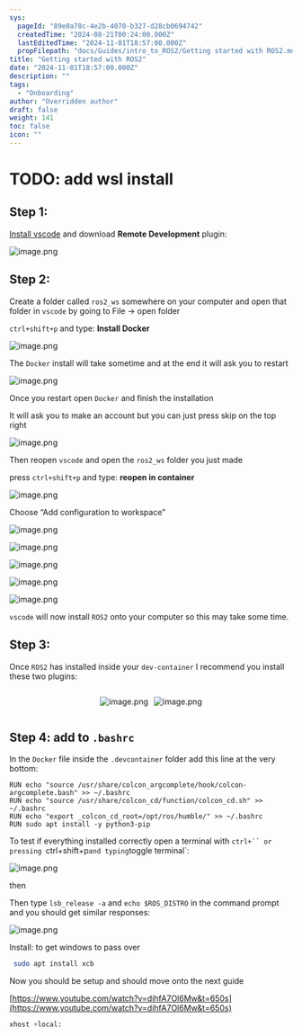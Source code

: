 ```yaml
---
sys:
  pageId: "89e0a78c-4e2b-4070-b327-d28cb0694742"
  createdTime: "2024-08-21T00:24:00.000Z"
  lastEditedTime: "2024-11-01T18:57:00.000Z"
  propFilepath: "docs/Guides/intro_to_ROS2/Getting started with ROS2.md"
title: "Getting started with ROS2"
date: "2024-11-01T18:57:00.000Z"
description: ""
tags:
  - "Onboarding"
author: "Overridden author"
draft: false
weight: 141
toc: false
icon: ""
---
```


# TODO: add wsl install

## Step 1:

[Install vscode](https://code.visualstudio.com/download) and download **Remote Development** plugin:

![image.png](https://prod-files-secure.s3.us-west-2.amazonaws.com/d518164a-d88e-44d1-a4ee-3adb3bd8bce0/efb52993-1881-4a40-b95e-6f020334f022/image.png?X-Amz-Algorithm=AWS4-HMAC-SHA256&X-Amz-Content-Sha256=UNSIGNED-PAYLOAD&X-Amz-Credential=ASIAZI2LB466TSGWTP3Q%2F20250321%2Fus-west-2%2Fs3%2Faws4_request&X-Amz-Date=20250321T170744Z&X-Amz-Expires=3600&X-Amz-Security-Token=IQoJb3JpZ2luX2VjEFAaCXVzLXdlc3QtMiJHMEUCIE8ySToEnZ7218k3%2FeHBkkdRdA2DlboBak72LpxrvpT1AiEAzZIzwGdNCpUE%2BT2QM9bj4S1mgFUjUlXIEOLOBojuVqEqiAQIqf%2F%2F%2F%2F%2F%2F%2F%2F%2F%2FARAAGgw2Mzc0MjMxODM4MDUiDBnBF03OgD%2BLV9CxkircAw8lLtG237b6TtMsq63XFOPd23hOfBnxuPmoI2KQTG%2BHdnfw2uJiEAa3DjqBanzn%2Bewcqxqe3imVYKjLLrTmSG7%2FAzQdoipho8TduA86viSm1VSZe9MmDuk4QxuduyOisy0JknOtzp7UNsG07Na%2FSnWQH%2BiuNBUvhbdy8YtOPfG0ToQraTFyj3s%2FEDd8kkK3xMXpSXw8yEl7Xs%2FBhYoPrk0w%2FLppy2NjlvVdZca%2FThqJvdS1JKwHwKoaLPZSARD2AXi3Tr4WDZ9Xs%2B3WZ%2BSQjg6rLc4ToMj5I%2BwygSaXmOY3pbaJ9jwBAYad4yZKz7kWJB13M5PgOLkjPajnmcOgqH3%2BXY5I5llWzT%2Fd1%2FTQZSVUqaNT3kW0qZWLsMi%2FTSNaE%2Bx%2F8D75dUOSwPSiNBiFwmjuPXYiVtvdIho4t6A8qKemVS4Xj7Y%2Fk%2FLvfi7ERfmCxkyOytRTsIROAR0KoMjRYTR2A%2Fi0H0oim%2F8l%2BijS2vCVC8NI707Vv1r52IOi%2FST5lfFFsQda8OY0RWT2i06x7JB34QedQKVB1VZKuadm%2BCJefDzJ49iHH7EutE1QB27R8vrOOEMXtYVV4RX%2BuPSEgX0kpTk09M8JR0wFyBgQFutpFFI1ZjNbhPy813ekMLCc9r4GOqUB7dxoxTPaW08k5nFgTtIO%2FTPSs72xf63ar2hyJcTi3vEvwc8JTWaugI4M%2FOyoDehm9jHzls%2B%2F%2Bakl30KwJnQgugaVtj62wW0OTCGS%2BmxsesyKcouE2XmmPVE4TyDj9wA4UkHNnj%2F97nQ3rR5pjO6HZjCP1XMN5MJWrW0LFBVHNeY5ItgB91ePg%2Baa3s4ougTxtCXTdUcNp5K7xyfBeU%2Bih2gPNrI2&X-Amz-Signature=c17f47355d599682976cf898c1cb3fa20930bfffde54e5c7c861f00896c4b8a9&X-Amz-SignedHeaders=host&x-id=GetObject)

## Step 2:

Create a folder called `ros2_ws` somewhere on your computer and open that folder in `vscode` by going to File → open folder 

`ctrl+shift+p` and type: **Install Docker**

![image.png](https://prod-files-secure.s3.us-west-2.amazonaws.com/d518164a-d88e-44d1-a4ee-3adb3bd8bce0/2269dc0e-1cd5-47ff-bceb-c04ad9b2eab0/image.png?X-Amz-Algorithm=AWS4-HMAC-SHA256&X-Amz-Content-Sha256=UNSIGNED-PAYLOAD&X-Amz-Credential=ASIAZI2LB466TSGWTP3Q%2F20250321%2Fus-west-2%2Fs3%2Faws4_request&X-Amz-Date=20250321T170744Z&X-Amz-Expires=3600&X-Amz-Security-Token=IQoJb3JpZ2luX2VjEFAaCXVzLXdlc3QtMiJHMEUCIE8ySToEnZ7218k3%2FeHBkkdRdA2DlboBak72LpxrvpT1AiEAzZIzwGdNCpUE%2BT2QM9bj4S1mgFUjUlXIEOLOBojuVqEqiAQIqf%2F%2F%2F%2F%2F%2F%2F%2F%2F%2FARAAGgw2Mzc0MjMxODM4MDUiDBnBF03OgD%2BLV9CxkircAw8lLtG237b6TtMsq63XFOPd23hOfBnxuPmoI2KQTG%2BHdnfw2uJiEAa3DjqBanzn%2Bewcqxqe3imVYKjLLrTmSG7%2FAzQdoipho8TduA86viSm1VSZe9MmDuk4QxuduyOisy0JknOtzp7UNsG07Na%2FSnWQH%2BiuNBUvhbdy8YtOPfG0ToQraTFyj3s%2FEDd8kkK3xMXpSXw8yEl7Xs%2FBhYoPrk0w%2FLppy2NjlvVdZca%2FThqJvdS1JKwHwKoaLPZSARD2AXi3Tr4WDZ9Xs%2B3WZ%2BSQjg6rLc4ToMj5I%2BwygSaXmOY3pbaJ9jwBAYad4yZKz7kWJB13M5PgOLkjPajnmcOgqH3%2BXY5I5llWzT%2Fd1%2FTQZSVUqaNT3kW0qZWLsMi%2FTSNaE%2Bx%2F8D75dUOSwPSiNBiFwmjuPXYiVtvdIho4t6A8qKemVS4Xj7Y%2Fk%2FLvfi7ERfmCxkyOytRTsIROAR0KoMjRYTR2A%2Fi0H0oim%2F8l%2BijS2vCVC8NI707Vv1r52IOi%2FST5lfFFsQda8OY0RWT2i06x7JB34QedQKVB1VZKuadm%2BCJefDzJ49iHH7EutE1QB27R8vrOOEMXtYVV4RX%2BuPSEgX0kpTk09M8JR0wFyBgQFutpFFI1ZjNbhPy813ekMLCc9r4GOqUB7dxoxTPaW08k5nFgTtIO%2FTPSs72xf63ar2hyJcTi3vEvwc8JTWaugI4M%2FOyoDehm9jHzls%2B%2F%2Bakl30KwJnQgugaVtj62wW0OTCGS%2BmxsesyKcouE2XmmPVE4TyDj9wA4UkHNnj%2F97nQ3rR5pjO6HZjCP1XMN5MJWrW0LFBVHNeY5ItgB91ePg%2Baa3s4ougTxtCXTdUcNp5K7xyfBeU%2Bih2gPNrI2&X-Amz-Signature=cce0dcf77602e28de48c5d12b6301bd261a180300f68784109f3feebf00ea2cd&X-Amz-SignedHeaders=host&x-id=GetObject)

The `Docker` install will take sometime and at the end it will ask you to restart

![image.png](https://prod-files-secure.s3.us-west-2.amazonaws.com/d518164a-d88e-44d1-a4ee-3adb3bd8bce0/ed233f78-be33-4b1f-b89c-9c346c0e961e/image.png?X-Amz-Algorithm=AWS4-HMAC-SHA256&X-Amz-Content-Sha256=UNSIGNED-PAYLOAD&X-Amz-Credential=ASIAZI2LB466TSGWTP3Q%2F20250321%2Fus-west-2%2Fs3%2Faws4_request&X-Amz-Date=20250321T170744Z&X-Amz-Expires=3600&X-Amz-Security-Token=IQoJb3JpZ2luX2VjEFAaCXVzLXdlc3QtMiJHMEUCIE8ySToEnZ7218k3%2FeHBkkdRdA2DlboBak72LpxrvpT1AiEAzZIzwGdNCpUE%2BT2QM9bj4S1mgFUjUlXIEOLOBojuVqEqiAQIqf%2F%2F%2F%2F%2F%2F%2F%2F%2F%2FARAAGgw2Mzc0MjMxODM4MDUiDBnBF03OgD%2BLV9CxkircAw8lLtG237b6TtMsq63XFOPd23hOfBnxuPmoI2KQTG%2BHdnfw2uJiEAa3DjqBanzn%2Bewcqxqe3imVYKjLLrTmSG7%2FAzQdoipho8TduA86viSm1VSZe9MmDuk4QxuduyOisy0JknOtzp7UNsG07Na%2FSnWQH%2BiuNBUvhbdy8YtOPfG0ToQraTFyj3s%2FEDd8kkK3xMXpSXw8yEl7Xs%2FBhYoPrk0w%2FLppy2NjlvVdZca%2FThqJvdS1JKwHwKoaLPZSARD2AXi3Tr4WDZ9Xs%2B3WZ%2BSQjg6rLc4ToMj5I%2BwygSaXmOY3pbaJ9jwBAYad4yZKz7kWJB13M5PgOLkjPajnmcOgqH3%2BXY5I5llWzT%2Fd1%2FTQZSVUqaNT3kW0qZWLsMi%2FTSNaE%2Bx%2F8D75dUOSwPSiNBiFwmjuPXYiVtvdIho4t6A8qKemVS4Xj7Y%2Fk%2FLvfi7ERfmCxkyOytRTsIROAR0KoMjRYTR2A%2Fi0H0oim%2F8l%2BijS2vCVC8NI707Vv1r52IOi%2FST5lfFFsQda8OY0RWT2i06x7JB34QedQKVB1VZKuadm%2BCJefDzJ49iHH7EutE1QB27R8vrOOEMXtYVV4RX%2BuPSEgX0kpTk09M8JR0wFyBgQFutpFFI1ZjNbhPy813ekMLCc9r4GOqUB7dxoxTPaW08k5nFgTtIO%2FTPSs72xf63ar2hyJcTi3vEvwc8JTWaugI4M%2FOyoDehm9jHzls%2B%2F%2Bakl30KwJnQgugaVtj62wW0OTCGS%2BmxsesyKcouE2XmmPVE4TyDj9wA4UkHNnj%2F97nQ3rR5pjO6HZjCP1XMN5MJWrW0LFBVHNeY5ItgB91ePg%2Baa3s4ougTxtCXTdUcNp5K7xyfBeU%2Bih2gPNrI2&X-Amz-Signature=a671469948d037a74cde28ee6aa02865adeb4b3c6b7b19583c645ea4871cd81b&X-Amz-SignedHeaders=host&x-id=GetObject)

Once you restart open `Docker` and finish the installation

It will ask you to make an account but you can just press skip on the top right

![image.png](https://prod-files-secure.s3.us-west-2.amazonaws.com/d518164a-d88e-44d1-a4ee-3adb3bd8bce0/21010ad9-1659-4fd9-9f59-9932a09b2a3d/image.png?X-Amz-Algorithm=AWS4-HMAC-SHA256&X-Amz-Content-Sha256=UNSIGNED-PAYLOAD&X-Amz-Credential=ASIAZI2LB466TSGWTP3Q%2F20250321%2Fus-west-2%2Fs3%2Faws4_request&X-Amz-Date=20250321T170744Z&X-Amz-Expires=3600&X-Amz-Security-Token=IQoJb3JpZ2luX2VjEFAaCXVzLXdlc3QtMiJHMEUCIE8ySToEnZ7218k3%2FeHBkkdRdA2DlboBak72LpxrvpT1AiEAzZIzwGdNCpUE%2BT2QM9bj4S1mgFUjUlXIEOLOBojuVqEqiAQIqf%2F%2F%2F%2F%2F%2F%2F%2F%2F%2FARAAGgw2Mzc0MjMxODM4MDUiDBnBF03OgD%2BLV9CxkircAw8lLtG237b6TtMsq63XFOPd23hOfBnxuPmoI2KQTG%2BHdnfw2uJiEAa3DjqBanzn%2Bewcqxqe3imVYKjLLrTmSG7%2FAzQdoipho8TduA86viSm1VSZe9MmDuk4QxuduyOisy0JknOtzp7UNsG07Na%2FSnWQH%2BiuNBUvhbdy8YtOPfG0ToQraTFyj3s%2FEDd8kkK3xMXpSXw8yEl7Xs%2FBhYoPrk0w%2FLppy2NjlvVdZca%2FThqJvdS1JKwHwKoaLPZSARD2AXi3Tr4WDZ9Xs%2B3WZ%2BSQjg6rLc4ToMj5I%2BwygSaXmOY3pbaJ9jwBAYad4yZKz7kWJB13M5PgOLkjPajnmcOgqH3%2BXY5I5llWzT%2Fd1%2FTQZSVUqaNT3kW0qZWLsMi%2FTSNaE%2Bx%2F8D75dUOSwPSiNBiFwmjuPXYiVtvdIho4t6A8qKemVS4Xj7Y%2Fk%2FLvfi7ERfmCxkyOytRTsIROAR0KoMjRYTR2A%2Fi0H0oim%2F8l%2BijS2vCVC8NI707Vv1r52IOi%2FST5lfFFsQda8OY0RWT2i06x7JB34QedQKVB1VZKuadm%2BCJefDzJ49iHH7EutE1QB27R8vrOOEMXtYVV4RX%2BuPSEgX0kpTk09M8JR0wFyBgQFutpFFI1ZjNbhPy813ekMLCc9r4GOqUB7dxoxTPaW08k5nFgTtIO%2FTPSs72xf63ar2hyJcTi3vEvwc8JTWaugI4M%2FOyoDehm9jHzls%2B%2F%2Bakl30KwJnQgugaVtj62wW0OTCGS%2BmxsesyKcouE2XmmPVE4TyDj9wA4UkHNnj%2F97nQ3rR5pjO6HZjCP1XMN5MJWrW0LFBVHNeY5ItgB91ePg%2Baa3s4ougTxtCXTdUcNp5K7xyfBeU%2Bih2gPNrI2&X-Amz-Signature=4b912bf8733bb5693d0b97ebaee1c6dacd2105cb0bed20b0232d8288191af5e4&X-Amz-SignedHeaders=host&x-id=GetObject)

Then reopen `vscode` and open the `ros2_ws` folder you just made

press `ctrl+shift+p` and type: **reopen in container**

![image.png](https://prod-files-secure.s3.us-west-2.amazonaws.com/d518164a-d88e-44d1-a4ee-3adb3bd8bce0/4e93b8c2-41ad-488c-8095-c74205196118/image.png?X-Amz-Algorithm=AWS4-HMAC-SHA256&X-Amz-Content-Sha256=UNSIGNED-PAYLOAD&X-Amz-Credential=ASIAZI2LB466TSGWTP3Q%2F20250321%2Fus-west-2%2Fs3%2Faws4_request&X-Amz-Date=20250321T170744Z&X-Amz-Expires=3600&X-Amz-Security-Token=IQoJb3JpZ2luX2VjEFAaCXVzLXdlc3QtMiJHMEUCIE8ySToEnZ7218k3%2FeHBkkdRdA2DlboBak72LpxrvpT1AiEAzZIzwGdNCpUE%2BT2QM9bj4S1mgFUjUlXIEOLOBojuVqEqiAQIqf%2F%2F%2F%2F%2F%2F%2F%2F%2F%2FARAAGgw2Mzc0MjMxODM4MDUiDBnBF03OgD%2BLV9CxkircAw8lLtG237b6TtMsq63XFOPd23hOfBnxuPmoI2KQTG%2BHdnfw2uJiEAa3DjqBanzn%2Bewcqxqe3imVYKjLLrTmSG7%2FAzQdoipho8TduA86viSm1VSZe9MmDuk4QxuduyOisy0JknOtzp7UNsG07Na%2FSnWQH%2BiuNBUvhbdy8YtOPfG0ToQraTFyj3s%2FEDd8kkK3xMXpSXw8yEl7Xs%2FBhYoPrk0w%2FLppy2NjlvVdZca%2FThqJvdS1JKwHwKoaLPZSARD2AXi3Tr4WDZ9Xs%2B3WZ%2BSQjg6rLc4ToMj5I%2BwygSaXmOY3pbaJ9jwBAYad4yZKz7kWJB13M5PgOLkjPajnmcOgqH3%2BXY5I5llWzT%2Fd1%2FTQZSVUqaNT3kW0qZWLsMi%2FTSNaE%2Bx%2F8D75dUOSwPSiNBiFwmjuPXYiVtvdIho4t6A8qKemVS4Xj7Y%2Fk%2FLvfi7ERfmCxkyOytRTsIROAR0KoMjRYTR2A%2Fi0H0oim%2F8l%2BijS2vCVC8NI707Vv1r52IOi%2FST5lfFFsQda8OY0RWT2i06x7JB34QedQKVB1VZKuadm%2BCJefDzJ49iHH7EutE1QB27R8vrOOEMXtYVV4RX%2BuPSEgX0kpTk09M8JR0wFyBgQFutpFFI1ZjNbhPy813ekMLCc9r4GOqUB7dxoxTPaW08k5nFgTtIO%2FTPSs72xf63ar2hyJcTi3vEvwc8JTWaugI4M%2FOyoDehm9jHzls%2B%2F%2Bakl30KwJnQgugaVtj62wW0OTCGS%2BmxsesyKcouE2XmmPVE4TyDj9wA4UkHNnj%2F97nQ3rR5pjO6HZjCP1XMN5MJWrW0LFBVHNeY5ItgB91ePg%2Baa3s4ougTxtCXTdUcNp5K7xyfBeU%2Bih2gPNrI2&X-Amz-Signature=ce2048c35cd9418a2517802a6b2f9038b98437af7df5b1564913a68326391fdd&X-Amz-SignedHeaders=host&x-id=GetObject)

Choose “Add configuration to workspace”

![image.png](https://prod-files-secure.s3.us-west-2.amazonaws.com/d518164a-d88e-44d1-a4ee-3adb3bd8bce0/9560b282-5060-4989-ba37-97e7b2c22476/image.png?X-Amz-Algorithm=AWS4-HMAC-SHA256&X-Amz-Content-Sha256=UNSIGNED-PAYLOAD&X-Amz-Credential=ASIAZI2LB466TSGWTP3Q%2F20250321%2Fus-west-2%2Fs3%2Faws4_request&X-Amz-Date=20250321T170744Z&X-Amz-Expires=3600&X-Amz-Security-Token=IQoJb3JpZ2luX2VjEFAaCXVzLXdlc3QtMiJHMEUCIE8ySToEnZ7218k3%2FeHBkkdRdA2DlboBak72LpxrvpT1AiEAzZIzwGdNCpUE%2BT2QM9bj4S1mgFUjUlXIEOLOBojuVqEqiAQIqf%2F%2F%2F%2F%2F%2F%2F%2F%2F%2FARAAGgw2Mzc0MjMxODM4MDUiDBnBF03OgD%2BLV9CxkircAw8lLtG237b6TtMsq63XFOPd23hOfBnxuPmoI2KQTG%2BHdnfw2uJiEAa3DjqBanzn%2Bewcqxqe3imVYKjLLrTmSG7%2FAzQdoipho8TduA86viSm1VSZe9MmDuk4QxuduyOisy0JknOtzp7UNsG07Na%2FSnWQH%2BiuNBUvhbdy8YtOPfG0ToQraTFyj3s%2FEDd8kkK3xMXpSXw8yEl7Xs%2FBhYoPrk0w%2FLppy2NjlvVdZca%2FThqJvdS1JKwHwKoaLPZSARD2AXi3Tr4WDZ9Xs%2B3WZ%2BSQjg6rLc4ToMj5I%2BwygSaXmOY3pbaJ9jwBAYad4yZKz7kWJB13M5PgOLkjPajnmcOgqH3%2BXY5I5llWzT%2Fd1%2FTQZSVUqaNT3kW0qZWLsMi%2FTSNaE%2Bx%2F8D75dUOSwPSiNBiFwmjuPXYiVtvdIho4t6A8qKemVS4Xj7Y%2Fk%2FLvfi7ERfmCxkyOytRTsIROAR0KoMjRYTR2A%2Fi0H0oim%2F8l%2BijS2vCVC8NI707Vv1r52IOi%2FST5lfFFsQda8OY0RWT2i06x7JB34QedQKVB1VZKuadm%2BCJefDzJ49iHH7EutE1QB27R8vrOOEMXtYVV4RX%2BuPSEgX0kpTk09M8JR0wFyBgQFutpFFI1ZjNbhPy813ekMLCc9r4GOqUB7dxoxTPaW08k5nFgTtIO%2FTPSs72xf63ar2hyJcTi3vEvwc8JTWaugI4M%2FOyoDehm9jHzls%2B%2F%2Bakl30KwJnQgugaVtj62wW0OTCGS%2BmxsesyKcouE2XmmPVE4TyDj9wA4UkHNnj%2F97nQ3rR5pjO6HZjCP1XMN5MJWrW0LFBVHNeY5ItgB91ePg%2Baa3s4ougTxtCXTdUcNp5K7xyfBeU%2Bih2gPNrI2&X-Amz-Signature=c91fec4409b34a9bd489ebe2fc09aaced89095325a338f212c5e542651fe15e9&X-Amz-SignedHeaders=host&x-id=GetObject)

![image.png](https://prod-files-secure.s3.us-west-2.amazonaws.com/d518164a-d88e-44d1-a4ee-3adb3bd8bce0/2ee63f81-886b-48e8-a553-dc6e5eac99e4/image.png?X-Amz-Algorithm=AWS4-HMAC-SHA256&X-Amz-Content-Sha256=UNSIGNED-PAYLOAD&X-Amz-Credential=ASIAZI2LB466TSGWTP3Q%2F20250321%2Fus-west-2%2Fs3%2Faws4_request&X-Amz-Date=20250321T170744Z&X-Amz-Expires=3600&X-Amz-Security-Token=IQoJb3JpZ2luX2VjEFAaCXVzLXdlc3QtMiJHMEUCIE8ySToEnZ7218k3%2FeHBkkdRdA2DlboBak72LpxrvpT1AiEAzZIzwGdNCpUE%2BT2QM9bj4S1mgFUjUlXIEOLOBojuVqEqiAQIqf%2F%2F%2F%2F%2F%2F%2F%2F%2F%2FARAAGgw2Mzc0MjMxODM4MDUiDBnBF03OgD%2BLV9CxkircAw8lLtG237b6TtMsq63XFOPd23hOfBnxuPmoI2KQTG%2BHdnfw2uJiEAa3DjqBanzn%2Bewcqxqe3imVYKjLLrTmSG7%2FAzQdoipho8TduA86viSm1VSZe9MmDuk4QxuduyOisy0JknOtzp7UNsG07Na%2FSnWQH%2BiuNBUvhbdy8YtOPfG0ToQraTFyj3s%2FEDd8kkK3xMXpSXw8yEl7Xs%2FBhYoPrk0w%2FLppy2NjlvVdZca%2FThqJvdS1JKwHwKoaLPZSARD2AXi3Tr4WDZ9Xs%2B3WZ%2BSQjg6rLc4ToMj5I%2BwygSaXmOY3pbaJ9jwBAYad4yZKz7kWJB13M5PgOLkjPajnmcOgqH3%2BXY5I5llWzT%2Fd1%2FTQZSVUqaNT3kW0qZWLsMi%2FTSNaE%2Bx%2F8D75dUOSwPSiNBiFwmjuPXYiVtvdIho4t6A8qKemVS4Xj7Y%2Fk%2FLvfi7ERfmCxkyOytRTsIROAR0KoMjRYTR2A%2Fi0H0oim%2F8l%2BijS2vCVC8NI707Vv1r52IOi%2FST5lfFFsQda8OY0RWT2i06x7JB34QedQKVB1VZKuadm%2BCJefDzJ49iHH7EutE1QB27R8vrOOEMXtYVV4RX%2BuPSEgX0kpTk09M8JR0wFyBgQFutpFFI1ZjNbhPy813ekMLCc9r4GOqUB7dxoxTPaW08k5nFgTtIO%2FTPSs72xf63ar2hyJcTi3vEvwc8JTWaugI4M%2FOyoDehm9jHzls%2B%2F%2Bakl30KwJnQgugaVtj62wW0OTCGS%2BmxsesyKcouE2XmmPVE4TyDj9wA4UkHNnj%2F97nQ3rR5pjO6HZjCP1XMN5MJWrW0LFBVHNeY5ItgB91ePg%2Baa3s4ougTxtCXTdUcNp5K7xyfBeU%2Bih2gPNrI2&X-Amz-Signature=7d57d1de7ad7d1b86793e507a1df5c9da26f8efd15e027705b64c779b1148994&X-Amz-SignedHeaders=host&x-id=GetObject)

![image.png](https://prod-files-secure.s3.us-west-2.amazonaws.com/d518164a-d88e-44d1-a4ee-3adb3bd8bce0/ae1580b2-b048-407e-aed9-b584224a7a04/image.png?X-Amz-Algorithm=AWS4-HMAC-SHA256&X-Amz-Content-Sha256=UNSIGNED-PAYLOAD&X-Amz-Credential=ASIAZI2LB466TSGWTP3Q%2F20250321%2Fus-west-2%2Fs3%2Faws4_request&X-Amz-Date=20250321T170744Z&X-Amz-Expires=3600&X-Amz-Security-Token=IQoJb3JpZ2luX2VjEFAaCXVzLXdlc3QtMiJHMEUCIE8ySToEnZ7218k3%2FeHBkkdRdA2DlboBak72LpxrvpT1AiEAzZIzwGdNCpUE%2BT2QM9bj4S1mgFUjUlXIEOLOBojuVqEqiAQIqf%2F%2F%2F%2F%2F%2F%2F%2F%2F%2FARAAGgw2Mzc0MjMxODM4MDUiDBnBF03OgD%2BLV9CxkircAw8lLtG237b6TtMsq63XFOPd23hOfBnxuPmoI2KQTG%2BHdnfw2uJiEAa3DjqBanzn%2Bewcqxqe3imVYKjLLrTmSG7%2FAzQdoipho8TduA86viSm1VSZe9MmDuk4QxuduyOisy0JknOtzp7UNsG07Na%2FSnWQH%2BiuNBUvhbdy8YtOPfG0ToQraTFyj3s%2FEDd8kkK3xMXpSXw8yEl7Xs%2FBhYoPrk0w%2FLppy2NjlvVdZca%2FThqJvdS1JKwHwKoaLPZSARD2AXi3Tr4WDZ9Xs%2B3WZ%2BSQjg6rLc4ToMj5I%2BwygSaXmOY3pbaJ9jwBAYad4yZKz7kWJB13M5PgOLkjPajnmcOgqH3%2BXY5I5llWzT%2Fd1%2FTQZSVUqaNT3kW0qZWLsMi%2FTSNaE%2Bx%2F8D75dUOSwPSiNBiFwmjuPXYiVtvdIho4t6A8qKemVS4Xj7Y%2Fk%2FLvfi7ERfmCxkyOytRTsIROAR0KoMjRYTR2A%2Fi0H0oim%2F8l%2BijS2vCVC8NI707Vv1r52IOi%2FST5lfFFsQda8OY0RWT2i06x7JB34QedQKVB1VZKuadm%2BCJefDzJ49iHH7EutE1QB27R8vrOOEMXtYVV4RX%2BuPSEgX0kpTk09M8JR0wFyBgQFutpFFI1ZjNbhPy813ekMLCc9r4GOqUB7dxoxTPaW08k5nFgTtIO%2FTPSs72xf63ar2hyJcTi3vEvwc8JTWaugI4M%2FOyoDehm9jHzls%2B%2F%2Bakl30KwJnQgugaVtj62wW0OTCGS%2BmxsesyKcouE2XmmPVE4TyDj9wA4UkHNnj%2F97nQ3rR5pjO6HZjCP1XMN5MJWrW0LFBVHNeY5ItgB91ePg%2Baa3s4ougTxtCXTdUcNp5K7xyfBeU%2Bih2gPNrI2&X-Amz-Signature=707c44afc30b3ca88a2bfbc0b7c4d833f1d9f3e64d8a0c06ee7dbff0db7a855f&X-Amz-SignedHeaders=host&x-id=GetObject)

![image.png](https://prod-files-secure.s3.us-west-2.amazonaws.com/d518164a-d88e-44d1-a4ee-3adb3bd8bce0/53255b28-f75e-430f-b9e3-c0ac8577e42b/image.png?X-Amz-Algorithm=AWS4-HMAC-SHA256&X-Amz-Content-Sha256=UNSIGNED-PAYLOAD&X-Amz-Credential=ASIAZI2LB466TSGWTP3Q%2F20250321%2Fus-west-2%2Fs3%2Faws4_request&X-Amz-Date=20250321T170744Z&X-Amz-Expires=3600&X-Amz-Security-Token=IQoJb3JpZ2luX2VjEFAaCXVzLXdlc3QtMiJHMEUCIE8ySToEnZ7218k3%2FeHBkkdRdA2DlboBak72LpxrvpT1AiEAzZIzwGdNCpUE%2BT2QM9bj4S1mgFUjUlXIEOLOBojuVqEqiAQIqf%2F%2F%2F%2F%2F%2F%2F%2F%2F%2FARAAGgw2Mzc0MjMxODM4MDUiDBnBF03OgD%2BLV9CxkircAw8lLtG237b6TtMsq63XFOPd23hOfBnxuPmoI2KQTG%2BHdnfw2uJiEAa3DjqBanzn%2Bewcqxqe3imVYKjLLrTmSG7%2FAzQdoipho8TduA86viSm1VSZe9MmDuk4QxuduyOisy0JknOtzp7UNsG07Na%2FSnWQH%2BiuNBUvhbdy8YtOPfG0ToQraTFyj3s%2FEDd8kkK3xMXpSXw8yEl7Xs%2FBhYoPrk0w%2FLppy2NjlvVdZca%2FThqJvdS1JKwHwKoaLPZSARD2AXi3Tr4WDZ9Xs%2B3WZ%2BSQjg6rLc4ToMj5I%2BwygSaXmOY3pbaJ9jwBAYad4yZKz7kWJB13M5PgOLkjPajnmcOgqH3%2BXY5I5llWzT%2Fd1%2FTQZSVUqaNT3kW0qZWLsMi%2FTSNaE%2Bx%2F8D75dUOSwPSiNBiFwmjuPXYiVtvdIho4t6A8qKemVS4Xj7Y%2Fk%2FLvfi7ERfmCxkyOytRTsIROAR0KoMjRYTR2A%2Fi0H0oim%2F8l%2BijS2vCVC8NI707Vv1r52IOi%2FST5lfFFsQda8OY0RWT2i06x7JB34QedQKVB1VZKuadm%2BCJefDzJ49iHH7EutE1QB27R8vrOOEMXtYVV4RX%2BuPSEgX0kpTk09M8JR0wFyBgQFutpFFI1ZjNbhPy813ekMLCc9r4GOqUB7dxoxTPaW08k5nFgTtIO%2FTPSs72xf63ar2hyJcTi3vEvwc8JTWaugI4M%2FOyoDehm9jHzls%2B%2F%2Bakl30KwJnQgugaVtj62wW0OTCGS%2BmxsesyKcouE2XmmPVE4TyDj9wA4UkHNnj%2F97nQ3rR5pjO6HZjCP1XMN5MJWrW0LFBVHNeY5ItgB91ePg%2Baa3s4ougTxtCXTdUcNp5K7xyfBeU%2Bih2gPNrI2&X-Amz-Signature=6f642d7371747c316c1f54385c7b1cc98210dfeb77ac8985f8a636d04a4186c7&X-Amz-SignedHeaders=host&x-id=GetObject)

![image.png](https://prod-files-secure.s3.us-west-2.amazonaws.com/d518164a-d88e-44d1-a4ee-3adb3bd8bce0/7c562767-5af9-4ffb-97d1-327bcdf4ee00/image.png?X-Amz-Algorithm=AWS4-HMAC-SHA256&X-Amz-Content-Sha256=UNSIGNED-PAYLOAD&X-Amz-Credential=ASIAZI2LB466TSGWTP3Q%2F20250321%2Fus-west-2%2Fs3%2Faws4_request&X-Amz-Date=20250321T170744Z&X-Amz-Expires=3600&X-Amz-Security-Token=IQoJb3JpZ2luX2VjEFAaCXVzLXdlc3QtMiJHMEUCIE8ySToEnZ7218k3%2FeHBkkdRdA2DlboBak72LpxrvpT1AiEAzZIzwGdNCpUE%2BT2QM9bj4S1mgFUjUlXIEOLOBojuVqEqiAQIqf%2F%2F%2F%2F%2F%2F%2F%2F%2F%2FARAAGgw2Mzc0MjMxODM4MDUiDBnBF03OgD%2BLV9CxkircAw8lLtG237b6TtMsq63XFOPd23hOfBnxuPmoI2KQTG%2BHdnfw2uJiEAa3DjqBanzn%2Bewcqxqe3imVYKjLLrTmSG7%2FAzQdoipho8TduA86viSm1VSZe9MmDuk4QxuduyOisy0JknOtzp7UNsG07Na%2FSnWQH%2BiuNBUvhbdy8YtOPfG0ToQraTFyj3s%2FEDd8kkK3xMXpSXw8yEl7Xs%2FBhYoPrk0w%2FLppy2NjlvVdZca%2FThqJvdS1JKwHwKoaLPZSARD2AXi3Tr4WDZ9Xs%2B3WZ%2BSQjg6rLc4ToMj5I%2BwygSaXmOY3pbaJ9jwBAYad4yZKz7kWJB13M5PgOLkjPajnmcOgqH3%2BXY5I5llWzT%2Fd1%2FTQZSVUqaNT3kW0qZWLsMi%2FTSNaE%2Bx%2F8D75dUOSwPSiNBiFwmjuPXYiVtvdIho4t6A8qKemVS4Xj7Y%2Fk%2FLvfi7ERfmCxkyOytRTsIROAR0KoMjRYTR2A%2Fi0H0oim%2F8l%2BijS2vCVC8NI707Vv1r52IOi%2FST5lfFFsQda8OY0RWT2i06x7JB34QedQKVB1VZKuadm%2BCJefDzJ49iHH7EutE1QB27R8vrOOEMXtYVV4RX%2BuPSEgX0kpTk09M8JR0wFyBgQFutpFFI1ZjNbhPy813ekMLCc9r4GOqUB7dxoxTPaW08k5nFgTtIO%2FTPSs72xf63ar2hyJcTi3vEvwc8JTWaugI4M%2FOyoDehm9jHzls%2B%2F%2Bakl30KwJnQgugaVtj62wW0OTCGS%2BmxsesyKcouE2XmmPVE4TyDj9wA4UkHNnj%2F97nQ3rR5pjO6HZjCP1XMN5MJWrW0LFBVHNeY5ItgB91ePg%2Baa3s4ougTxtCXTdUcNp5K7xyfBeU%2Bih2gPNrI2&X-Amz-Signature=5494d444f1024729c9f4841ef4327b447905c10059acf07ec6506d4465628333&X-Amz-SignedHeaders=host&x-id=GetObject)

`vscode` will now install `ROS2` onto your computer so this may take some time.

## Step 3:

Once `ROS2` has installed inside your `dev-container` I recommend you install these two plugins:

<div style="display: flex;flex-direction: row; column-gap:10px; max-width: 630px;justify-content: center;">
<div>

![image.png](https://prod-files-secure.s3.us-west-2.amazonaws.com/d518164a-d88e-44d1-a4ee-3adb3bd8bce0/3fc3d550-5a54-4ba1-ba6b-faa01cdb7369/image.png?X-Amz-Algorithm=AWS4-HMAC-SHA256&X-Amz-Content-Sha256=UNSIGNED-PAYLOAD&X-Amz-Credential=ASIAZI2LB466SIGOSMUY%2F20250321%2Fus-west-2%2Fs3%2Faws4_request&X-Amz-Date=20250321T170749Z&X-Amz-Expires=3600&X-Amz-Security-Token=IQoJb3JpZ2luX2VjEFAaCXVzLXdlc3QtMiJIMEYCIQC0iOqddErbAYtOEx6PDwbkY5vf73RkQt5GFA5yZvwKJgIhAOQKknQJXFxPO%2F12BhDeAAPLmwQMvIATM%2FW%2F879YmykoKogECKn%2F%2F%2F%2F%2F%2F%2F%2F%2F%2FwEQABoMNjM3NDIzMTgzODA1IgziBotawOHFYsD7MXgq3AOTwsbX52%2BR4U5EQJgLz2ddtR%2B3gSeT9EcZo584pVYhqrtHXsDntb32loD1OMvSnJD5BBV%2FIJu91Q6Y0YwyzpHrguz3zG3wWM1Or3uLRDFCMYNt3PUeVp8eD6OWR8lq2LcIAzc30BGwJrRs9ttoCSazG7I08dCVou73l4gUiKNH5uCJepK%2FRD1WGBhfVf70gYImEr%2BLF00WjqMIvp7DQVanJzbHS%2B%2BP6bbW2I7X2j4tJKnKf1DGCtzR%2BRPQmHVoGrXJk%2F7DvJaz%2FeFj%2FB20Vpg3oB%2FRhYeSmFeUXcAaJiuJqUcyxRar2jkZUwdmaFcyNo%2FO6CMMmHTwZV4%2BRuukA7cdRE0WhqxxmBuUHXXjvsP7bouwVcZp6RVbaDlJpvSs66Kt5yxQTI9IhBSSgDruCS4h2A%2BXsZ0yw7ef8B4AlwmXMeE4FblFGU4NxkmiqTurmtup27Hw98fX93qTzIqzmegdixkMa40gcyeSVjVgxgc9051EV9pLSNMGAReo3bvFF4e4mobQUrL2S0KcX41gtSyGbMT6Q83QOeOTihW9Eulbmj5N7XhaIOYKN7uP2bdx1Sgc%2FOI6ciFJMbe4MWuoG29KvRFbIrZCARczInIBF%2B7J2jAZ35jtqs7QGz6oiTCmnPa%2BBjqkAfM2JNKEtpfMAKe99ebxQ%2FtCvQO5ojnXeFJNtHFDTcnnptKIqOn0UMWCXXsGUm8xW0Rbc9bqFGqp%2BObdGTW1Y47tUzkZx8XmUwicswbaCvhRVmhlE6cjucoV6l057S9RVSs6fxtb4X342IMaCRfGWAU%2FyEwYNGoJNeI1d7XF5ZPAbN%2F%2Bvzqiy3YDTFKja7ke3d2Y08m8Ms8R%2Baz3Sf6WxKAfkiWR&X-Amz-Signature=fbf0e9ee5ce51db3521568dcb1996cdf73c07df23c571f3799816e8d2697cf16&X-Amz-SignedHeaders=host&x-id=GetObject)

</div>
<div>

![image.png](https://prod-files-secure.s3.us-west-2.amazonaws.com/d518164a-d88e-44d1-a4ee-3adb3bd8bce0/d994cc66-13c2-4093-a5a3-f84cf4601a82/image.png?X-Amz-Algorithm=AWS4-HMAC-SHA256&X-Amz-Content-Sha256=UNSIGNED-PAYLOAD&X-Amz-Credential=ASIAZI2LB4666UADXLFU%2F20250321%2Fus-west-2%2Fs3%2Faws4_request&X-Amz-Date=20250321T170751Z&X-Amz-Expires=3600&X-Amz-Security-Token=IQoJb3JpZ2luX2VjEFAaCXVzLXdlc3QtMiJGMEQCICLqLkEifQxGp1wd75oSlh9JU5OasruTED4AbH0y%2BG%2FFAiBLpio6HQX%2F7tfupz4ewQYFrjCDt5InksdV%2BPPbCmVffiqIBAip%2F%2F%2F%2F%2F%2F%2F%2F%2F%2F8BEAAaDDYzNzQyMzE4MzgwNSIMHN0R11Lk%2F%2BFxaxrEKtwDDAMPjQsn3nA%2Fl1iZtlNR45OpAGc8roWJ2mKLB4VLmEK%2FIoro6lWzx3RetMU%2BCq22Nn6vOdLI7FT5Czy7URS0OfjQm9ujrR1NsEfZyvQBUC%2BhIArkZxwvBnfqoDmqjsSJeguj3WmCnUrw3u6jHvqAw7OMaRYpJe%2F8nZp63wD9sOmHdZ1ccIfiJ45%2BqDEwPcrcVfd3adfUfMb6pT0R9N7SAEwHjugkc1sPjkBGaV5HRuLW1bcIsbtYGCekszVT3Vun0PmfeTzcXbDYdr%2BvELipnShE0ccOxtRghGrfTscmGmCc9AB%2FQkmiTkleZ%2FgZbn5qlf1Z3aXF2Kc4GTYhUKZP3AlN4UeHW%2Ff8kgZMbe50SUJC91kZzIJi5ZC2TGPTFxibHwj8JIVNucYSlmO5xZCMm6KmHVBOPwTPj%2FXoYJJMBqDiZeqaph%2FTjqzjb4pBwNdB6sqbaFyQOpQwUGEjNAC3%2BQxyB8HK0SFU5uofgnU8OxGAzet5e91Dwa5NmEK6KgPL1Bp266K93G1vBM03POYLPJrK4Tv2l7M7Vmo%2FHs%2FTb8wwA3dggo2n4U%2F50s6BoCHE0y%2BI%2BeJ9sNUjhaTplH1gbkBYbfKxnyq99p1YtoJvZ%2BhYSwynFHDwCyoDrfowi5z2vgY6pgHExaQ0Ck8pERyGsuvM7jGI7Uuf3slpIgeAQyjy4fpfk1pBMgJeTzBRjoUqVFoF1SE2btRHGuYcva0HEaZUd65xdbvxJLEA9uWcj3XzcRKwRjh8oCrKCJaJjDsRB%2ByqPVCSf7HqKtuC94pia6O%2FHtZrOzGsmv1HpAsAZ2%2Fb2Vi%2FUNWOtqZsZP7fHgBOwZRPcRmw7iTDsECCGNbCui15g1CTy6qHpXAm&X-Amz-Signature=8d5faf11ee22eb6fe22983d64de8d0f0e3967bca83d80bffa7f310a83e4b20cf&X-Amz-SignedHeaders=host&x-id=GetObject)

</div>
</div>

## Step 4: add to `.bashrc`

In the `Docker` file inside the `.devcontainer` folder add this line at the very bottom: 

```docker
RUN echo "source /usr/share/colcon_argcomplete/hook/colcon-argcomplete.bash" >> ~/.bashrc
RUN echo "source /usr/share/colcon_cd/function/colcon_cd.sh" >> ~/.bashrc
RUN echo "export _colcon_cd_root=/opt/ros/humble/" >> ~/.bashrc
RUN sudo apt install -y python3-pip 
```

To test if everything installed correctly open a terminal with `ctrl+`` or pressing `ctrl+shift+p` and typing `toggle terminal`:

![image.png](https://prod-files-secure.s3.us-west-2.amazonaws.com/d518164a-d88e-44d1-a4ee-3adb3bd8bce0/6a4943d8-b04e-4c02-9a58-775f3384d1a5/image.png?X-Amz-Algorithm=AWS4-HMAC-SHA256&X-Amz-Content-Sha256=UNSIGNED-PAYLOAD&X-Amz-Credential=ASIAZI2LB466TSGWTP3Q%2F20250321%2Fus-west-2%2Fs3%2Faws4_request&X-Amz-Date=20250321T170744Z&X-Amz-Expires=3600&X-Amz-Security-Token=IQoJb3JpZ2luX2VjEFAaCXVzLXdlc3QtMiJHMEUCIE8ySToEnZ7218k3%2FeHBkkdRdA2DlboBak72LpxrvpT1AiEAzZIzwGdNCpUE%2BT2QM9bj4S1mgFUjUlXIEOLOBojuVqEqiAQIqf%2F%2F%2F%2F%2F%2F%2F%2F%2F%2FARAAGgw2Mzc0MjMxODM4MDUiDBnBF03OgD%2BLV9CxkircAw8lLtG237b6TtMsq63XFOPd23hOfBnxuPmoI2KQTG%2BHdnfw2uJiEAa3DjqBanzn%2Bewcqxqe3imVYKjLLrTmSG7%2FAzQdoipho8TduA86viSm1VSZe9MmDuk4QxuduyOisy0JknOtzp7UNsG07Na%2FSnWQH%2BiuNBUvhbdy8YtOPfG0ToQraTFyj3s%2FEDd8kkK3xMXpSXw8yEl7Xs%2FBhYoPrk0w%2FLppy2NjlvVdZca%2FThqJvdS1JKwHwKoaLPZSARD2AXi3Tr4WDZ9Xs%2B3WZ%2BSQjg6rLc4ToMj5I%2BwygSaXmOY3pbaJ9jwBAYad4yZKz7kWJB13M5PgOLkjPajnmcOgqH3%2BXY5I5llWzT%2Fd1%2FTQZSVUqaNT3kW0qZWLsMi%2FTSNaE%2Bx%2F8D75dUOSwPSiNBiFwmjuPXYiVtvdIho4t6A8qKemVS4Xj7Y%2Fk%2FLvfi7ERfmCxkyOytRTsIROAR0KoMjRYTR2A%2Fi0H0oim%2F8l%2BijS2vCVC8NI707Vv1r52IOi%2FST5lfFFsQda8OY0RWT2i06x7JB34QedQKVB1VZKuadm%2BCJefDzJ49iHH7EutE1QB27R8vrOOEMXtYVV4RX%2BuPSEgX0kpTk09M8JR0wFyBgQFutpFFI1ZjNbhPy813ekMLCc9r4GOqUB7dxoxTPaW08k5nFgTtIO%2FTPSs72xf63ar2hyJcTi3vEvwc8JTWaugI4M%2FOyoDehm9jHzls%2B%2F%2Bakl30KwJnQgugaVtj62wW0OTCGS%2BmxsesyKcouE2XmmPVE4TyDj9wA4UkHNnj%2F97nQ3rR5pjO6HZjCP1XMN5MJWrW0LFBVHNeY5ItgB91ePg%2Baa3s4ougTxtCXTdUcNp5K7xyfBeU%2Bih2gPNrI2&X-Amz-Signature=3126d11f73cae2ad5861656695a28c7a828011c3fea8ff11dbb0fd6196052259&X-Amz-SignedHeaders=host&x-id=GetObject)

then 

Then type `lsb_release -a` and `echo $ROS_DISTRO` in the command prompt and you should get similar responses:

![image.png](https://prod-files-secure.s3.us-west-2.amazonaws.com/d518164a-d88e-44d1-a4ee-3adb3bd8bce0/3e635dec-a805-4e85-8b9e-d000e5b71a4e/image.png?X-Amz-Algorithm=AWS4-HMAC-SHA256&X-Amz-Content-Sha256=UNSIGNED-PAYLOAD&X-Amz-Credential=ASIAZI2LB466TSGWTP3Q%2F20250321%2Fus-west-2%2Fs3%2Faws4_request&X-Amz-Date=20250321T170745Z&X-Amz-Expires=3600&X-Amz-Security-Token=IQoJb3JpZ2luX2VjEFAaCXVzLXdlc3QtMiJHMEUCIE8ySToEnZ7218k3%2FeHBkkdRdA2DlboBak72LpxrvpT1AiEAzZIzwGdNCpUE%2BT2QM9bj4S1mgFUjUlXIEOLOBojuVqEqiAQIqf%2F%2F%2F%2F%2F%2F%2F%2F%2F%2FARAAGgw2Mzc0MjMxODM4MDUiDBnBF03OgD%2BLV9CxkircAw8lLtG237b6TtMsq63XFOPd23hOfBnxuPmoI2KQTG%2BHdnfw2uJiEAa3DjqBanzn%2Bewcqxqe3imVYKjLLrTmSG7%2FAzQdoipho8TduA86viSm1VSZe9MmDuk4QxuduyOisy0JknOtzp7UNsG07Na%2FSnWQH%2BiuNBUvhbdy8YtOPfG0ToQraTFyj3s%2FEDd8kkK3xMXpSXw8yEl7Xs%2FBhYoPrk0w%2FLppy2NjlvVdZca%2FThqJvdS1JKwHwKoaLPZSARD2AXi3Tr4WDZ9Xs%2B3WZ%2BSQjg6rLc4ToMj5I%2BwygSaXmOY3pbaJ9jwBAYad4yZKz7kWJB13M5PgOLkjPajnmcOgqH3%2BXY5I5llWzT%2Fd1%2FTQZSVUqaNT3kW0qZWLsMi%2FTSNaE%2Bx%2F8D75dUOSwPSiNBiFwmjuPXYiVtvdIho4t6A8qKemVS4Xj7Y%2Fk%2FLvfi7ERfmCxkyOytRTsIROAR0KoMjRYTR2A%2Fi0H0oim%2F8l%2BijS2vCVC8NI707Vv1r52IOi%2FST5lfFFsQda8OY0RWT2i06x7JB34QedQKVB1VZKuadm%2BCJefDzJ49iHH7EutE1QB27R8vrOOEMXtYVV4RX%2BuPSEgX0kpTk09M8JR0wFyBgQFutpFFI1ZjNbhPy813ekMLCc9r4GOqUB7dxoxTPaW08k5nFgTtIO%2FTPSs72xf63ar2hyJcTi3vEvwc8JTWaugI4M%2FOyoDehm9jHzls%2B%2F%2Bakl30KwJnQgugaVtj62wW0OTCGS%2BmxsesyKcouE2XmmPVE4TyDj9wA4UkHNnj%2F97nQ3rR5pjO6HZjCP1XMN5MJWrW0LFBVHNeY5ItgB91ePg%2Baa3s4ougTxtCXTdUcNp5K7xyfBeU%2Bih2gPNrI2&X-Amz-Signature=f2393436b3fbc2018540eadb91b75f476f882ab74540da43bc77fbb1ec094e93&X-Amz-SignedHeaders=host&x-id=GetObject)

Install:  to get windows to pass over

```bash
 sudo apt install xcb
```

Now you should be setup and should move onto the next guide 

[https://www.youtube.com/watch?v=dihfA7Ol6Mw&t=650s](https://www.youtube.com/watch?v=dihfA7Ol6Mw&t=650s)

```python
xhost +local:
```

